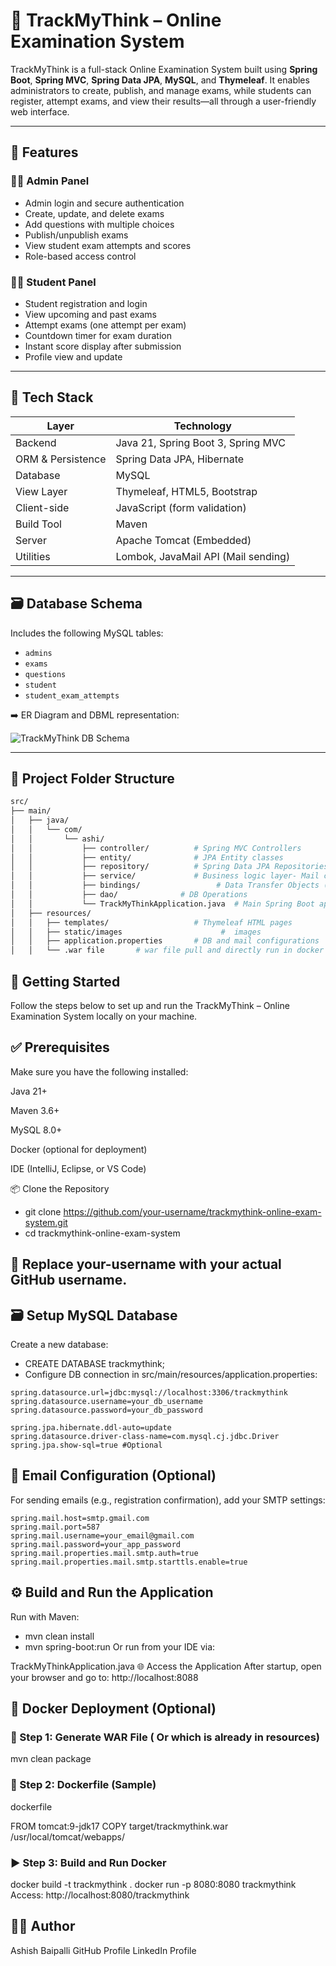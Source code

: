 # 🧠 TrackMyThink – Online Examination System

TrackMyThink is a full-stack Online Examination System built using **Spring Boot**, **Spring MVC**, **Spring Data JPA**, **MySQL**, and **Thymeleaf**. It enables administrators to create, publish, and manage exams, while students can register, attempt exams, and view their results—all through a user-friendly web interface.

---

## 📌 Features

### 👩‍💼 Admin Panel
- Admin login and secure authentication
- Create, update, and delete exams
- Add questions with multiple choices
- Publish/unpublish exams
- View student exam attempts and scores
- Role-based access control

### 👨‍🎓 Student Panel
- Student registration and login
- View upcoming and past exams
- Attempt exams (one attempt per exam)
- Countdown timer for exam duration
- Instant score display after submission
- Profile view and update

---

## 🧱 Tech Stack

| Layer             | Technology                             |
|------------------|-----------------------------------------|
| Backend           | Java 21, Spring Boot 3, Spring MVC     |
| ORM & Persistence | Spring Data JPA, Hibernate              |
| Database          | MySQL                                  |
| View Layer        | Thymeleaf, HTML5, Bootstrap            |
| Client-side       | JavaScript (form validation)           |
| Build Tool        | Maven                                  |
| Server            | Apache Tomcat (Embedded)               |
| Utilities         | Lombok, JavaMail API (Mail sending)    |

---

## 🗃️ Database Schema

Includes the following MySQL tables:
- `admins`
- `exams`
- `questions`
- `student`
- `student_exam_attempts`

➡️ ER Diagram and DBML representation:

![TrackMyThink DB Schema](https://github.com/user-attachments/assets/81c501de-0e34-4bfc-8e2f-ec14c47b4716)

---

## 📁 Project Folder Structure

```bash
src/
├── main/
│   ├── java/
│   │   └── com/
│   │       └── ashi/
│   │           ├── controller/          # Spring MVC Controllers
│   │           ├── entity/              # JPA Entity classes
│   │           ├── repository/          # Spring Data JPA Repositories
│   │           ├── service/             # Business logic layer- Mail configuration
│   │           ├── bindings/                 # Data Transfer Objects (if used)
│   │           ├── dao/              # DB Operations 
│   │           └── TrackMyThinkApplication.java  # Main Spring Boot application
│   ├── resources/
│   │   ├── templates/                   # Thymeleaf HTML pages
│   │   ├── static/images                      #  images
│   │   ├── application.properties       # DB and mail configurations
│   │   └── .war file       # war file pull and directly run in docker container (optional)

```

## 🚀 Getting Started
Follow the steps below to set up and run the TrackMyThink – Online Examination System locally on your machine.

## ✅ Prerequisites
Make sure you have the following installed:

Java 21+

Maven 3.6+

MySQL 8.0+

Docker (optional for deployment)

IDE (IntelliJ, Eclipse, or VS Code)

📦 Clone the Repository

- git clone https://github.com/your-username/trackmythink-online-exam-system.git
- cd trackmythink-online-exam-system
## 🔁 Replace your-username with your actual GitHub username.

## 🗃️ Setup MySQL Database
Create a new database:
- CREATE DATABASE trackmythink;
- Configure DB connection in src/main/resources/application.properties:
```
spring.datasource.url=jdbc:mysql://localhost:3306/trackmythink
spring.datasource.username=your_db_username
spring.datasource.password=your_db_password

spring.jpa.hibernate.ddl-auto=update
spring.datasource.driver-class-name=com.mysql.cj.jdbc.Driver
spring.jpa.show-sql=true #Optional
```
## 📧 Email Configuration (Optional)
For sending emails (e.g., registration confirmation), add your SMTP settings:

```
spring.mail.host=smtp.gmail.com
spring.mail.port=587
spring.mail.username=your_email@gmail.com
spring.mail.password=your_app_password
spring.mail.properties.mail.smtp.auth=true
spring.mail.properties.mail.smtp.starttls.enable=true
```
## ⚙️ Build and Run the Application
Run with Maven:

- mvn clean install
- mvn spring-boot:run
Or run from your IDE via:

TrackMyThinkApplication.java
🌐 Access the Application
After startup, open your browser and go to:
http://localhost:8088

## 🐳 Docker Deployment (Optional)
### 📁 Step 1: Generate WAR File ( Or which is already in resources)

mvn clean package
### 🐳 Step 2: Dockerfile (Sample)
dockerfile

FROM tomcat:9-jdk17
COPY target/trackmythink.war /usr/local/tomcat/webapps/

### ▶️ Step 3: Build and Run Docker

docker build -t trackmythink .
docker run -p 8080:8080 trackmythink
Access: http://localhost:8080/trackmythink

## 👨‍💻 Author
Ashish Baipalli
GitHub Profile
LinkedIn Profile






